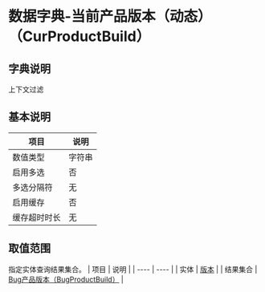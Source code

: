 # 数据字典-当前产品版本（动态）（CurProductBuild）
## 字典说明
上下文过滤

## 基本说明
| 项目 | 说明 |
| ---- | ---- |
| 数值类型 | 字符串 |
| 启用多选 | 否 |
| 多选分隔符 | 无 |
| 启用缓存 | 否 |
| 缓存超时时长 | 无 |

## 取值范围
指定实体查询结果集合。
| 项目 | 说明 |
| ---- | ---- |
| 实体 | [版本](../module/zentao/Build) |
| 结果集合 | [Bug产品版本（BugProductBuild）](../module/zentao/Build/#数据集合-Bug产品版本（BugProductBuild）) |

